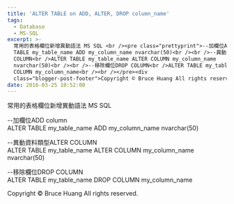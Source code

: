 ```yaml
---
title: 'ALTER TABLE on ADD, ALTER, DROP column_name'
tags:
  - Database
  - MS-SQL
excerpt: >-
  常用的表格欄位新增異動語法 MS SQL <br /><pre class="prettyprint">--加欄位ADD column<br />ALTER
  TABLE my_table_name ADD my_column_name nvarchar(50)<br /><br />--異動資料類型ALTER
  COLUMN<br />ALTER TABLE my_table_name ALTER COLUMN my_column_name
  nvarchar(50)<br /><br />--移除欄位DROP COLUMN<br />ALTER TABLE my_table_name DROP
  COLUMN my_column_name<br /><br /></pre><div
  class="blogger-post-footer">Copyright © Bruce Huang All rights reserved.</div>
date: 2016-03-25 10:52:00
---
```


常用的表格欄位新增異動語法 MS SQL  

\--加欄位ADD column  
ALTER TABLE my\_table\_name ADD my\_column\_name nvarchar(50)  
  
\--異動資料類型ALTER COLUMN  
ALTER TABLE my\_table\_name ALTER COLUMN my\_column\_name nvarchar(50)  
  
\--移除欄位DROP COLUMN  
ALTER TABLE my\_table\_name DROP COLUMN my\_column\_name  
  

Copyright © Bruce Huang All rights reserved.
<!-- more -->
